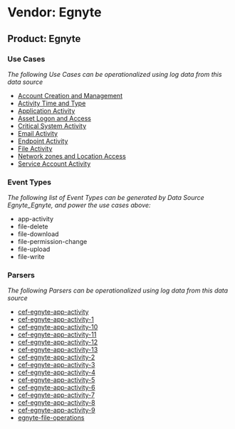 Vendor: Egnyte
==============
Product: Egnyte
---------------

### Use Cases

_The following Use Cases can be operationalized using log data from this data source_

* [Account Creation and Management](../UseCases/usecase_account_creation_and_management.md)
* [Activity Time  and Type](../UseCases/usecase_activity_time__and_type.md)
* [Application Activity](../UseCases/usecase_application_activity.md)
* [Asset Logon and Access](../UseCases/usecase_asset_logon_and_access.md)
* [Critical System Activity](../UseCases/usecase_critical_system_activity.md)
* [Email Activity](../UseCases/usecase_email_activity.md)
* [Endpoint Activity](../UseCases/usecase_endpoint_activity.md)
* [File Activity](../UseCases/usecase_file_activity.md)
* [Network zones and Location Access](../UseCases/usecase_network_zones_and_location_access.md)
* [Service Account Activity](../UseCases/usecase_service_account_activity.md)


### Event Types

_The following list of Event Types can be generated by Data Source Egnyte_Egnyte, and power the use cases above:_

- app-activity
- file-delete
- file-download
- file-permission-change
- file-upload
- file-write


### Parsers

_The following Parsers can be operationalized using log data from this data source_

* [cef-egnyte-app-activity](../Parsers/parserContent_cef-egnyte-app-activity.md)
* [cef-egnyte-app-activity-1](../Parsers/parserContent_cef-egnyte-app-activity-1.md)
* [cef-egnyte-app-activity-10](../Parsers/parserContent_cef-egnyte-app-activity-10.md)
* [cef-egnyte-app-activity-11](../Parsers/parserContent_cef-egnyte-app-activity-11.md)
* [cef-egnyte-app-activity-12](../Parsers/parserContent_cef-egnyte-app-activity-12.md)
* [cef-egnyte-app-activity-13](../Parsers/parserContent_cef-egnyte-app-activity-13.md)
* [cef-egnyte-app-activity-2](../Parsers/parserContent_cef-egnyte-app-activity-2.md)
* [cef-egnyte-app-activity-3](../Parsers/parserContent_cef-egnyte-app-activity-3.md)
* [cef-egnyte-app-activity-4](../Parsers/parserContent_cef-egnyte-app-activity-4.md)
* [cef-egnyte-app-activity-5](../Parsers/parserContent_cef-egnyte-app-activity-5.md)
* [cef-egnyte-app-activity-6](../Parsers/parserContent_cef-egnyte-app-activity-6.md)
* [cef-egnyte-app-activity-7](../Parsers/parserContent_cef-egnyte-app-activity-7.md)
* [cef-egnyte-app-activity-8](../Parsers/parserContent_cef-egnyte-app-activity-8.md)
* [cef-egnyte-app-activity-9](../Parsers/parserContent_cef-egnyte-app-activity-9.md)
* [egnyte-file-operations](../Parsers/parserContent_egnyte-file-operations.md)
